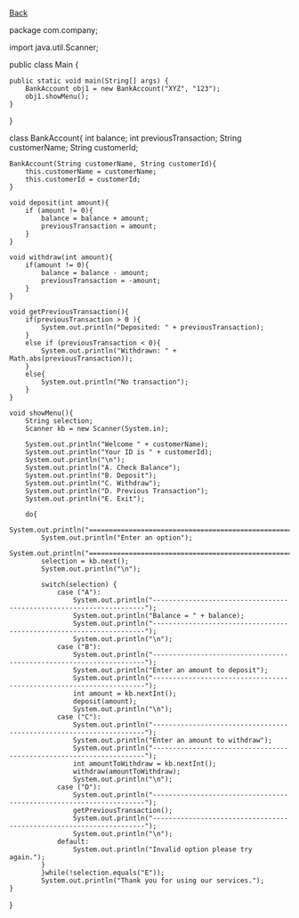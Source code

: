 [Back](JavaProjects.md)

package com.company;

import java.util.Scanner;

public class Main {

    public static void main(String[] args) {
        BankAccount obj1 = new BankAccount("XYZ", "123");
        obj1.showMenu();
    }
}

class BankAccount{
    int balance;
    int previousTransaction;
    String customerName;
    String customerId;

    BankAccount(String customerName, String customerId){
        this.customerName = customerName;
        this.customerId = customerId;
    }

    void deposit(int amount){
        if (amount != 0){
            balance = balance + amount;
            previousTransaction = amount;
        }
    }

    void withdraw(int amount){
        if(amount != 0){
            balance = balance - amount;
            previousTransaction = -amount;
        }
    }

    void getPreviousTransaction(){
        if(previousTransaction > 0 ){
            System.out.println("Deposited: " + previousTransaction);
        }
        else if (previousTransaction < 0){
            System.out.println("Withdrawn: " + Math.abs(previousTransaction));
        }
        else{
            System.out.println("No transaction");
        }
    }

    void showMenu(){
        String selection;
        Scanner kb = new Scanner(System.in);

        System.out.println("Welcome " + customerName);
        System.out.println("Your ID is " + customerId);
        System.out.println("\n");
        System.out.println("A. Check Balance");
        System.out.println("B. Deposit");
        System.out.println("C. Withdraw");
        System.out.println("D. Previous Transaction");
        System.out.println("E. Exit");

        do{
            System.out.println("======================================================================");
            System.out.println("Enter an option");
            System.out.println("======================================================================");
            selection = kb.next();
            System.out.println("\n");

            switch(selection) {
                case ("A"):
                    System.out.println("--------------------------------------------------------------------");
                    System.out.println("Balance = " + balance);
                    System.out.println("--------------------------------------------------------------------");
                    System.out.println("\n");
                case ("B"):
                    System.out.println("--------------------------------------------------------------------");
                    System.out.println("Enter an amount to deposit");
                    System.out.println("--------------------------------------------------------------------");
                    int amount = kb.nextInt();
                    deposit(amount);
                    System.out.println("\n");
                case ("C"):
                    System.out.println("--------------------------------------------------------------------");
                    System.out.println("Enter an amount to withdraw");
                    System.out.println("--------------------------------------------------------------------");
                    int amountToWithdraw = kb.nextInt();
                    withdraw(amountToWithdraw);
                    System.out.println("\n");
                case ("D"):
                    System.out.println("--------------------------------------------------------------------");
                    getPreviousTransaction();
                    System.out.println("--------------------------------------------------------------------");
                    System.out.println("\n");
                default:
                    System.out.println("Invalid option please try again.");
            }
            }while(!selection.equals("E"));
            System.out.println("Thank you for using our services.");
    }
}
